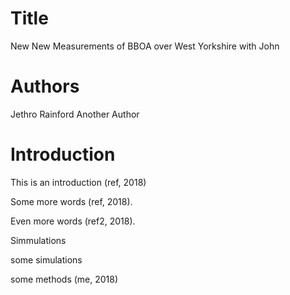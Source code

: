 # Title

New New Measurements of BBOA over West Yorkshire with John

# Authors
Jethro Rainford
Another Author

# Introduction

This is an introduction (ref, 2018)


Some more words (ref, 2018).

Even more words (ref2, 2018).


Simmulations

some simulations

some methods (me, 2018)
